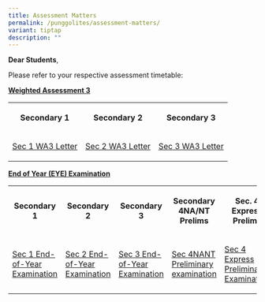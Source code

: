 ```yaml
---
title: Assessment Matters
permalink: /punggolites/assessment-matters/
variant: tiptap
description: ""
---
```

<p><strong>Dear Students</strong>,</p>
<p>Please refer to your respective assessment timetable:</p>
<p><strong><u>Weighted Assessment 3</u></strong>
</p>
<table style="minWidth: 75px">
<colgroup>
<col>
<col>
<col>
</colgroup>
<tbody>
<tr>
<th rowspan="1" colspan="1">
<p>Secondary 1</p>
</th>
<th rowspan="1" colspan="1">
<p>Secondary 2</p>
</th>
<th rowspan="1" colspan="1">
<p>Secondary 3</p>
</th>
</tr>
<tr>
<td rowspan="1" colspan="1">
<p><a href="/files/2025_Sec_1_WA3_PG_Letter.pdf" rel="noopener nofollow" target="_blank">Sec 1 WA3 Letter</a>
</p>
</td>
<td rowspan="1" colspan="1">
<p><a href="/files/2025_Sec_2_WA3_PG_Letter.pdf" rel="noopener nofollow" target="_blank">Sec 2 WA3 Letter</a>
</p>
</td>
<td rowspan="1" colspan="1">
<p><a href="/files/2025_Sec_3_WA3_PG_Letter.pdf" rel="noopener nofollow" target="_blank">Sec 3 WA3 Letter</a>
</p>
</td>
</tr>
</tbody>
</table>
<p><strong><u>End of Year (EYE) Examination</u></strong>
</p>
<table style="minWidth: 125px">
<colgroup>
<col>
<col>
<col>
<col>
<col>
</colgroup>
<tbody>
<tr>
<th rowspan="1" colspan="1">
<p>Secondary 1</p>
</th>
<th rowspan="1" colspan="1">
<p>Secondary 2</p>
</th>
<th rowspan="1" colspan="1">
<p>Secondary 3</p>
</th>
<th rowspan="1" colspan="1">
<p>Secondary 4NA/NT Prelims</p>
</th>
<th rowspan="1" colspan="1">
<p>Sec. 4 Express Prelims</p>
</th>
</tr>
<tr>
<td rowspan="1" colspan="1">
<p><a href="https://go.gov.sg/sec1eye" rel="noopener nofollow" target="_blank">Sec 1 End-of-Year Examination</a>
</p>
</td>
<td rowspan="1" colspan="1">
<p><a href="https://go.gov.sg/sec2eye" rel="noopener nofollow" target="_blank">Sec 2 End-of-Year Examination</a>
</p>
</td>
<td rowspan="1" colspan="1">
<p><a href="https://go.gov.sg/sec3eye" rel="noopener nofollow" target="_blank">Sec 3 End-of-Year Examination</a>
</p>
</td>
<td rowspan="1" colspan="1">
<p><a href="https://go.gov.sg/pss4nprelims" rel="noopener nofollow" target="_blank">Sec 4NANT Preliminary examination</a>
</p>
</td>
<td rowspan="1" colspan="1">
<p><a href="https://go.gov.sg/pss4e5nprelims" rel="noopener nofollow" target="_blank">Sec 4 Express Preliminary Examination</a>
</p>
</td>
</tr>
</tbody>
</table>
<p></p>